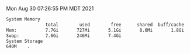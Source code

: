 Mon Aug 30 07:26:55 PM MDT 2021
```bash
System Memory
               total        used        free      shared  buff/cache   available
Mem:           7.7Gi       727Mi       5.1Gi       8.0Mi       1.8Gi       6.6Gi
Swap:          7.6Gi       246Mi       7.4Gi
System Storage
640M	.
```
```bash

